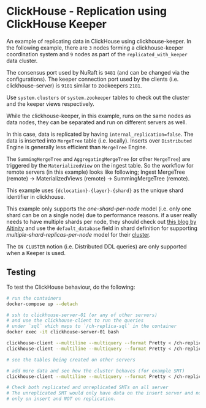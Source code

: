 # ClickHouse - Replication using ClickHouse Keeper

An example of replicating data in ClickHouse using clickhouse-keeper. In the following example, there are `3` nodes forming a clickhouse-keeper coordination system and `9` nodes as part of the `replicated_with_keeper` data cluster.

The consensus port used by NuRaft is `9481` (and can be changed via the configurations). The keeper connection port used by the clients (i.e. clickhouse-server) is `9181` similar to zookeepers `2181`.

Use `system.clusters` or `system.zookeeper` tables to check out the cluster and the keeper views respectively.

While the clickhouse-keeper, in this example, runs on the same nodes as data nodes, they can be separated and run on different servers as well.

In this case, data is replicated by having `internal_replication=false`. The data is inserted into `MergeTree` table (i.e. locally). Inserts over `Distributed` Engine is generally less efficient than `MergeTree` Engine.

The `SummingMergeTree` and `AggregatingMergeTree` (or other `MergeTree`) are triggered by the `MaterializedView` on the ingest table. So the workflow for remote servers (in this example) looks like following; Ingest MergeTree (remote) -> MaterializedViews (remote) -> SummingMergeTree (remote).

This example uses `{dclocation}-{layer}-{shard}` as the unique shard identifier in clickhouse.

This example only supports the *one-shard-per-node* model (i.e. only one shard can be on a single node) due to performance reasons. if a user really needs to have multiple shards per node, they should check out [this blog by Altinity](https://altinity.com/blog/2018/5/10/circular-replication-cluster-topology-in-clickhouse) and use the `default_database` field in shard definition for supporting *multiple-shard-replicas-per-node* model for their [cluster](https://clickhouse.tech/docs/en/operations/system-tables/clusters/).

The `ON CLUSTER` notion (i.e. Distributed DDL queries) are only supported when a Keeper is used.

## Testing

To test the ClickHouse behaviour, do the following:

```bash
# run the containers
docker-compose up --detach

# ssh to clickhouse-server-01 (or any of other servers)
# and use the clickhouse-client to run the queries
# under `sql` which maps to `/ch-replica-sql` in the container
docker exec -it clickhouse-server-01 bash

clickhouse-client --multiline --multiquery --format Pretty < /ch-replica-sql/1-*.sql
clickhouse-client --multiline --multiquery --format Pretty < /ch-replica-sql/2-*.sql

# see the tables being created on other servers

# add more data and see how the cluster behaves (for example SMT)
clickhouse-client --multiline --multiquery --format Pretty < /ch-replica-sql/3-insert.sql

# Check both replicated and unreplicated SMTs on all server
# The unreplicated SMT would only have data on the insert server and not on the replica servers, since Materialized Views are triggered
# only on insert and NOT on replication.

```
